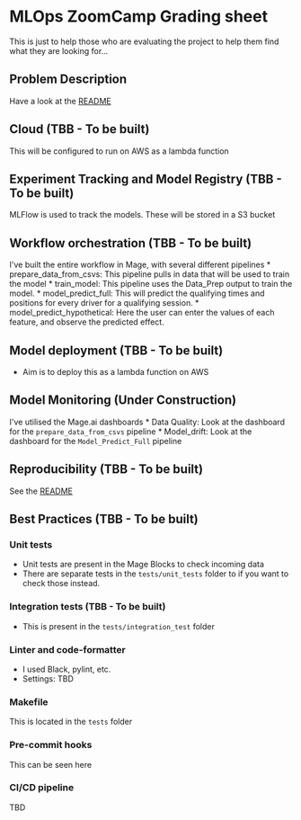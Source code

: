 # MLOps ZoomCamp Grading sheet
This is just to help those who are evaluating the project to help them find what they are looking for...
## Problem Description
Have a look at the [README](README.md)

## Cloud (TBB - To be built)
This will be configured to run on AWS as a lambda function

## Experiment Tracking and Model Registry (TBB - To be built)
MLFlow is used to track the models. These will be stored in a S3 bucket

## Workflow orchestration (TBB - To be built)
I've built the entire workflow in Mage, with several different pipelines
    * prepare_data_from_csvs: This pipeline pulls in data that will be used to train the model
    * train_model: This pipeline uses the Data_Prep output to train the model.
    * model_predict_full: This will predict the qualifying times and positions for every driver for a qualifying session.
    * model_predict_hypothetical: Here the user can enter the values of each feature, and observe the predicted effect.

## Model deployment (TBB - To be built)
* Aim is to deploy this as a lambda function on AWS

## Model Monitoring (Under Construction)
I've utilised the Mage.ai dashboards
    * Data Quality: Look at the dashboard for the `prepare_data_from_csvs` pipeline
    * Model_drift: Look at the dashboard for the `Model_Predict_Full` pipeline

## Reproducibility (TBB - To be built)
See the [README](README.md)

## Best Practices (TBB - To be built)
### Unit tests
* Unit tests are present in the Mage Blocks to check incoming data
* There are separate tests in the `tests/unit_tests` folder to if you want to check those instead.

### Integration tests (TBB - To be built)
* This is present in the `tests/integration_test` folder

### Linter and code-formatter
* I used Black, pylint, etc.
* Settings: TBD

### Makefile
This is located in the `tests` folder

### Pre-commit hooks
This can be seen here

### CI/CD pipeline
TBD